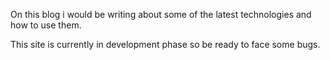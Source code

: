 On this blog i would be writing about some of the latest technologies and how to use them.

This site is currently in development phase so be ready to face some bugs.
